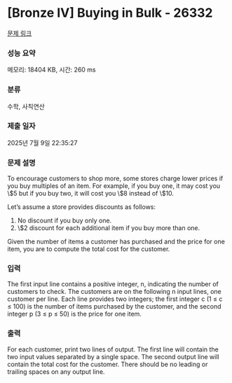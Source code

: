 # [Bronze IV] Buying in Bulk - 26332 

[문제 링크](https://www.acmicpc.net/problem/26332) 

### 성능 요약

메모리: 18404 KB, 시간: 260 ms

### 분류

수학, 사칙연산

### 제출 일자

2025년 7월 9일 22:35:27

### 문제 설명

<p>To encourage customers to shop more, some stores charge lower prices if you buy multiples of an item. For example, if you buy one, it may cost you \$5 but if you buy two, it will cost you \$8 instead of \$10.</p>

<p>Let’s assume a store provides discounts as follows:</p>

<ol>
	<li>No discount if you buy only one.</li>
	<li>\$2 discount for each additional item if you buy more than one.</li>
</ol>

<p>Given the number of items a customer has purchased and the price for one item, you are to compute the total cost for the customer.</p>

### 입력 

 <p>The first input line contains a positive integer, n, indicating the number of customers to check. The customers are on the following n input lines, one customer per line. Each line provides two integers; the first integer c (1 ≤ c ≤ 100) is the number of items purchased by the customer, and the second integer p (3 ≤ p ≤ 50) is the price for one item.</p>

### 출력 

 <p>For each customer, print two lines of output. The first line will contain the two input values separated by a single space. The second output line will contain the total cost for the customer. There should be no leading or trailing spaces on any output line.</p>

